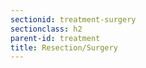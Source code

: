 ```yaml
---
sectionid: treatment-surgery
sectionclass: h2
parent-id: treatment
title: Resection/Surgery
---
```

